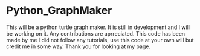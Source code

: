 # Python_GraphMaker
This will be a python turtle graph maker. It is still in development and I will be working on it.
Any contributions are aprreciated.
This code has been made by me I did not follow any tutorials, use this code at your own will but credit me in some way.
Thank you for looking at my page.
